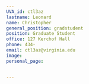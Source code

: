 ```yaml
---
UVA_id: ctl3az
lastname: Leonard
name: Christopher
general_position: gradstudent
position: Graduate Student
office: 127 Kerchof Hall
phone: 434-
email: ctl3az@virginia.edu
image:
personal_page:


---
```

